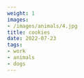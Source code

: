 ```yaml
---
weight: 1
images:
- /images/animals/4.jpg
title: cookies
date: 2022-07-23
tags:
- work
- animals
- dogs
---
```

